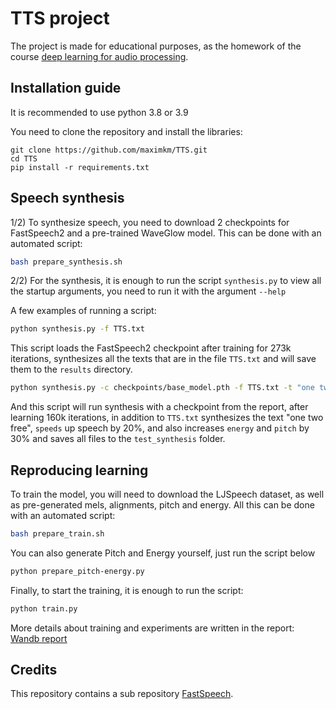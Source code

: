 # TTS project
The project is made for educational purposes, as the homework of the course [deep learning for audio processing](https://github.com/markovka17/dla).

## Installation guide
It is recommended to use python 3.8 or 3.9

You need to clone the repository and install the libraries:
```shell
git clone https://github.com/maximkm/TTS.git
cd TTS
pip install -r requirements.txt
```

## Speech synthesis

1/2) To synthesize speech, you need to download 2 checkpoints for FastSpeech2 and a pre-trained WaveGlow model.
This can be done with an automated script:

```bash
bash prepare_synthesis.sh
```

2/2) For the synthesis, it is enough to run the script `synthesis.py` to view all the startup arguments, you need to run it with the argument `--help`

A few examples of running a script:

```bash
python synthesis.py -f TTS.txt
```

This script loads the FastSpeech2 checkpoint after training for 273k iterations, synthesizes all the texts that are in the file `TTS.txt` and will save them to the `results` directory.

```bash
python synthesis.py -c checkpoints/base_model.pth -f TTS.txt -t "one two free" -d 0.8 -p 1.3 -e 1.3 -o test_synthesis
```

And this script will run synthesis with a checkpoint from the report, after learning 160k iterations, in addition to `TTS.txt` synthesizes the text "one two free", `speeds` up speech by 20%, and also increases `energy` and `pitch` by 30% and saves all files to the `test_synthesis` folder.

## Reproducing learning

To train the model, you will need to download the LJSpeech dataset, as well as pre-generated mels, alignments, pitch and energy. All this can be done with an automated script:

```bash
bash prepare_train.sh
```

You can also generate Pitch and Energy yourself, just run the script below

```bash
python prepare_pitch-energy.py
```

Finally, to start the training, it is enough to run the script:

```bash
python train.py
```

More details about training and experiments are written in the report: [Wandb report](https://wandb.ai/maximkm/fastspeech/reports/FastSpeech2-report--VmlldzozMDM5NTA5?accessToken=szlvp1en2h0oxymcx207qz5z8yuv90nn3va5zr6qh8twzn6qggehe6hf2nxu7l17)

## Credits

This repository contains a sub repository [FastSpeech](https://github.com/xcmyz/FastSpeech).
